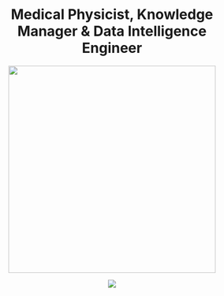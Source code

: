 <div id="1" align="center">
    <h1>Medical Physicist, Knowledge Manager & Data Intelligence Engineer</h1>
    <img src = "https://media1.giphy.com/media/sk6yL9EGVeAcE/giphy.gif" align = "center" width = "420" />
</div>

<p></p>

<div id = "2" align = "center">
    <a href="https://github.com/anuraghazra/github-readme-stats">
        <img align = "center" src = "https://github-readme-stats-one-olive.vercel.app/api/top-langs/?username=vmanke&theme=dark&hide_border=true&hide=jupyter%20notebook,tex,vim%20snippet,vim%20script,lua&layout=compact&langs_count=6" />
    </a>
</div>

